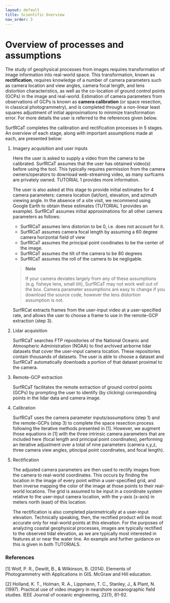 ```yaml
---
layout: default
title: Scientific Overview
nav_order: 3
---
```


# Overview of processes and assumptions #
The study of geophysical processes from images requires transformation of image information into real-world space. This transformation, known
as **rectification**, requires knowledge of a number of camera parameters such as camera location and view angles, camera focal length, and lens 
distortion characteristics, as well as the co-location of ground control points (GCPs) in the image and real-world.
Estimation of camera parameters from observations of GCPs is known as **camera calibration** (or space resection, in classical photogrammetry),
and is completed through a non-linear least squares adjustment of initial approximations to minimize transformation error. For more details the user 
is referred to the references given below.

SurfRCaT completes the calibration and rectification processes in 5 stages. An overview of each stage, along with important assumptions made at each, 
are presented below:

1. Imagery acquisition and user inputs

   Here the user is asked to supply a video from the camera to be calibrated. SurfRCaT assumes that the user has obtained video(s)
   before using the tool. This typically requires permission from the camera owners/operators to download web-streaming video, as many
   surfcams are privately owned. TUTORIAL 1 provides more information.

   The user is also asked at this stage to provide initial estimates for 4 camera parameters: camera location (lat/lon), elevation,
   and azimuth viewing angle. In the absence of a site visit, we recommend using Google Earth to obtain these estimates (TUTORIAL 1
   provides an example). SurfRCaT assumes initial approximations for all other camera parameters as follows:
   + SurfRCaT assumes lens distorion to be 0, i.e. does not account for it.
   + SurfRCaT assumes camera focal length by assuming a 60 degree camera horizontal field of view
   + SurfRCaT assumes the principal point coodinates to be the center of the image.
   + SurfRCaT assumes the tilt of the camera to be 80 degrees
   + SurfRCaT assumes the roll of the camera to be negligable. 

   > **Note**
   >
   > If your camera deviates largely from any of these assumptions (e.g. fisheye lens, small tilt), SurfRCaT may
   > not work well out of the box. Camera parameter assumptions are easy to change if you download the source code,
   > however the lens distortion assumption is not.

   SurfRCat extracts frames from the user-input video at a user-specified rate, and allows the user to choose a frame to use in the remote-GCP
   extraction (step 3). 

2. Lidar acquisition

   SurfRCaT searches FTP repositories of the National Oceanic and Atmospheric Administration (NOAA) to find archived airborne lidar datasets that
   cover the user-input camera location. These repositories contain thousands of datasets. The user is able to choose a dataset and SurfRCaT 
   automatically downloads a portion of that dataset proximal to the camera.

3. Remote-GCP extraction

   SurfRCaT facilitates the remote extraction of ground control points (GCPs) by prompting the user to identify (by clicking) corresponding
   points in the lidar data and camera image.

4. Calibration
	
   SurfRCaT uses the camera parameter inputs/assumptions (step 1) and the remote-GCPs (step 3) to complete the space resection process
   following the iterative methods presented in [1]. However, we augment those equations in [1] with the three intrinsic camera parameters that 
   are included here (focal length and principal point coordinates), performing an iterative adjustment over a total of nine parameters
   (camera x,y,z, three camera view angles, ptincipal point coordinates, and focal length). 

5. Rectification

   The adjusted camera parameters are then used to rectify images from the camera to real-world coordinates. This occurs by finding the location in
   the image of every point within a user-specified grid, and then inverse mapping the color of the image at those points to their real-world 
   locations. The grid is assumed to be input in a coordinate system relative to the user-input camera location, with the y-axis (x-axis) in meters
   north (east) of this location.

   The rectification is also completed planimetrically at a user-input elevation. Technically speaking, then, the rectified product will be most
   accurate only for real-world points at this elevation. For the purposes of analyzing coastal geophysical processes, images are typically
   rectified to the observed tidal elevation, as we are typically most interested in features at or near the water line. An example and further
   guidance on this is given in both TUTORIALS.

### References ###

[1] Wolf, P. R., Dewitt, B., & Wilkinson, B. (2014). Elements of Photogrammetry with Applications in GIS. McGraw and Hill education.

[2] Holland, K. T., Holman, R. A., Lippmann, T. C., Stanley, J., & Plant, N. (1997). 
Practical use of video imagery in nearshore oceanographic field studies. IEEE Journal of oceanic engineering, 22(1), 81-92.







